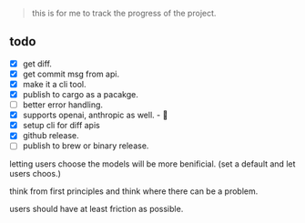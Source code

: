 > this is for me to track the progress of the project.

## todo

- [x] get diff.
- [x] get commit msg from api.
- [x] make it a cli tool.
- [x] publish to cargo as a pacakge.
- [ ] better error handling.
- [x] supports openai, anthropic as well. - 📍
- [x] setup cli for diff apis
- [x] github release.
- [ ] publish to brew or binary release.

letting users choose the models will be more benificial. (set a default and let users choos.)

think from first principles and think where there can be a problem.

users should have at least friction as possible.
